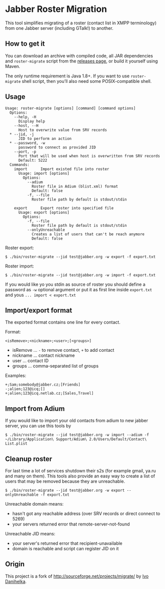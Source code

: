 Jabber Roster Migration
=======================

This tool simplifies migrating of a roster (contact list in XMPP terminology) from one Jabber server (including GTalk!) to another.


How to get it
-------------

You can download an archive with compiled code, all JAR dependencies and `roster-migrate` script from the [releases page](https://github.com/catap/jabber-migrate/releases/), or build it yourself using Maven.

The only runtime requirement is Java 1.8+.
If you want to use `roster-migrate` shell script, then you’ll also need some POSIX-compatible shell.


Usage
-----

    Usage: roster-migrate [options] [command] [command options]
      Options:
        --help, -H
          Display help
        --host, --H
          Host to overwrite value from SRV records
      * --jid, -j
          JID to perform an action
      * --password, -w
          password to connect as provided JID
        --port, -p
          Port that will be used when host is overwritten from SRV records
          Default: 5222
      Commands:
        import      Import existed file into roster
          Usage: import [options]
            Options:
              --adium
                Roster file in Adium (blist.xml) format
                Default: false
              -f, --file
                Roster file path by default is stdout/stdin
    
        export      Export roster into specified file
          Usage: export [options]
            Options:
              -f, --file
                Roster file path by default is stdout/stdin
              --onlyUnreachable
                Creates a list of users that can't be reach anymore
                Default: false

Roster export:

    $ ./bin/roster-migrate --jid test@jabber.org -w export -f export.txt

Roster import:

    $ ./bin/roster-migrate --jid test@jabber.org -w import -f export.txt

If you would like yo you stdin as source of roster you should define a password as `-w` optional argument
 or put it as first line inside `export.txt` and yous `... import < export.txt`


Import/export format
--------------------

The exported format contains one line for every contact.

Format:

    <isRemove>;<nickname>;<user>;[<groups>]

* isRemove ... `-` to remove contact, `+` to add contact
* nickname ... contact nickname
* user     ... contact ID
* groups   ... comma-separated list of groups

Examples:

    +;Sam;somebody@jabber.cz;[Friends]
    -;alien;123@icq;[]
    +;alien;123@icq.netlab.cz;[Sales,Travel]

Import from Adium
-----------------

If you would like to import your old contacts from adium to new jabber server, you can use this tools by

    $ ./bin/roster-migrate --jid test@jabber.org -w import --adium -f ~/Library/Application\ Support/Adium\ 2.0/Users/Default/Contact\ List.plist

Cleanup roster
--------------

For last time a lot of services shutdown their s2s (for example gmail, ya.ru and many on them).
This tools also provide an easy way to create a list of users that may be removed because they are unreachable.

    $ ./bin/roster-migrate --jid test@jabber.org -w export --onlyUnreachable -f export.txt

Unreachable domain means:
 - hasn't got any reachable address (over SRV records or direct connect to 5269)
 - your servers returned error that remote-server-not-found

Unreachable JID means:
 - your server's returned error that recipient-unavailable
 - domain is reachable and script can register JID on it

Origin
------

This project is a fork of http://sourceforge.net/projects/migrate/ by [Ivo Danihelka](https://github.com/fidlej).
